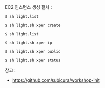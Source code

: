 

EC2 인스턴스 생성 절차 : 

```
$ sh light.list

$ sh light.sh xper create

$ sh light.list

$ sh light.sh xper ip

$ sh light.sh xper public

$ sh light.sh xper status

```



참고 : 
- https://github.com/subicura/workshop-init

